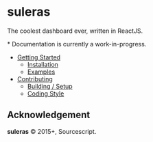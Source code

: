 # suleras

The coolest dashboard ever, written in ReactJS.

\* Documentation is currently a work-in-progress.

- [Getting Started](docs/getting-started.md)
  - [Installation](docs/getting-started.md#installation)
  - [Examples](docs/getting-started.md#examples)
- [Contributing](docs/getting-started.md)
  - [Building / Setup](docs/getting-started.md#building-setup)
  - [Coding Style](docs/getting-started.md#coding-style)

## Acknowledgement

**suleras** © 2015+, Sourcescript.
